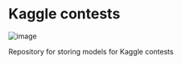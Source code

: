 # Kaggle contests
![image](https://github.com/user-attachments/assets/52392341-8d7d-418a-b0c7-1fa40c7723f0)

Repository for storing models for Kaggle contests
